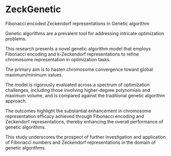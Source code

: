 # ZeckGenetic
Fibonacci encoded Zeckendorf representations in Genetic algorithm


Genetic algorithms are a prevalent tool for addressing intricate optimization problems. 

This research presents a novel genetic algorithm model that employs Fibonacci encoding and k-Zeckendorf representations to refine chromosome representation in optimization tasks. 

The primary aim is to hasten chromosome convergence toward global maximum/minimum values. 

The model is rigorously evaluated across a spectrum of optimization challenges, including those involving higher-degree polynomials and maximum volume, and is compared against the traditional genetic algorithm approach. 

The outcomes highlight the substantial enhancement in chromosome representation efficacy achieved through Fibonacci encoding and Zeckendorf representations, thereby enhancing the overall performance of genetic algorithms. 

This study underscores the prospect of further investigation and application of Fibonacci numbers and Zeckendorf representations in the domain of genetic algorithms.
